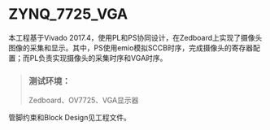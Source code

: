 # ZYNQ_7725_VGA

本工程基于Vivado 2017.4，使用PL和PS协同设计，在Zedboard上实现了摄像头图像的采集和显示。其中，PS使用emio模拟SCCB时序，完成摄像头的寄存器配置；而PL负责实现摄像头的采集时序和VGA时序。

> ### 测试环境：
> Zedboard、OV7725、VGA显示器

管脚约束和Block Design见工程文件。